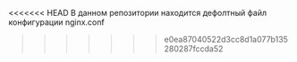 <<<<<<< HEAD
В данном репозитории находится дефолтный файл конфигурации nginx.conf
>>>>>>> e0ea87040522d3cc8d1a077b135280287fccda52
